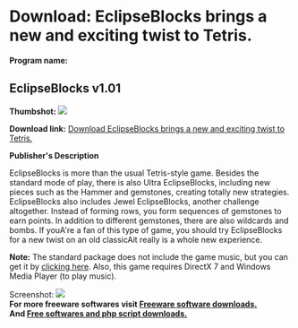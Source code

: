 # Download: EclipseBlocks brings a new and exciting twist to Tetris.

**Program name:**

## EclipseBlocks v1.01

  
**Thumbshot:** ![](http://www.freewarefiles.com/screenshot/sseclipseblocks1_md.gif)   
  
**Download link:** [Download EclipseBlocks brings a new and exciting twist to Tetris.](http://freesoftwares.boysofts.com/EclipseBlocks-V_program_21590.html)  
  


**Publisher's Description**  
  


EclipseBlocks is more than the usual Tetris-style game. Besides the standard mode of play, there is also Ultra EclipseBlocks, including new pieces such as the Hammer and gemstones, creating totally new strategies. EclipseBlocks also includes Jewel EclipseBlocks, another challenge altogether. Instead of forming rows, you form sequences of gemstones to earn points. In addition to different gemstones, there are also wildcards and bombs. If youA're a fan of this type of game, you should try EclipseBlocks for a new twist on an old classicAit really is a whole new experience. 

**Note:** The standard package does not include the game music, but you can get it by [clicking here](http://www.greeneclipsesoftware.com/download/Install%20EclipseBlocks%20music.exe). Also, this game requires DirectX 7 and Windows Media Player (to play music).

  
  
Screenshot: ![](http://www.freewarefiles.com/screenshot/sseclipseblocks1.gif)   
**For more freeware softwares visit [Freeware software downloads.](http://freesoftwares.boysofts.com/)**   
**And [Free softwares and php script downloads.](http://www.boysofts.com/)**
